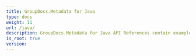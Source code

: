 ```yaml
---
title: GroupDocs.Metadata for Java
type: docs
weight: 11
url: /java/
description: GroupDocs.Metadata for Java API References contain examples, code snippets, and API documentation. It provides packages, classes, interfaces, and other API details.
is_root: true
version:
---
```

